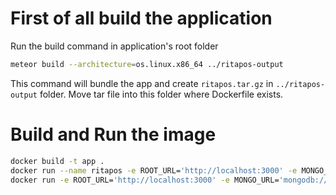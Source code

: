 # First of all build the application
Run the build command in application's root folder 
```bash
meteor build --architecture=os.linux.x86_64 ../ritapos-output
```

This command will bundle the app and create `ritapos.tar.gz` in `../ritapos-output` folder.
Move tar file into this folder where Dockerfile exists.

# Build and Run the image
```bash
docker build -t app .
docker run --name ritapos -e ROOT_URL='http://localhost:3000' -e MONGO_URL='mongodb://localhost:27017/ritapos' -e METEOR_SETTINGS='$(cat settings.json)' app
docker run -e ROOT_URL='http://localhost:3000' -e MONGO_URL='mongodb://localhost:27017/ritapos' -e METEOR_SETTINGS='$(cat ./settings.json)' app
```